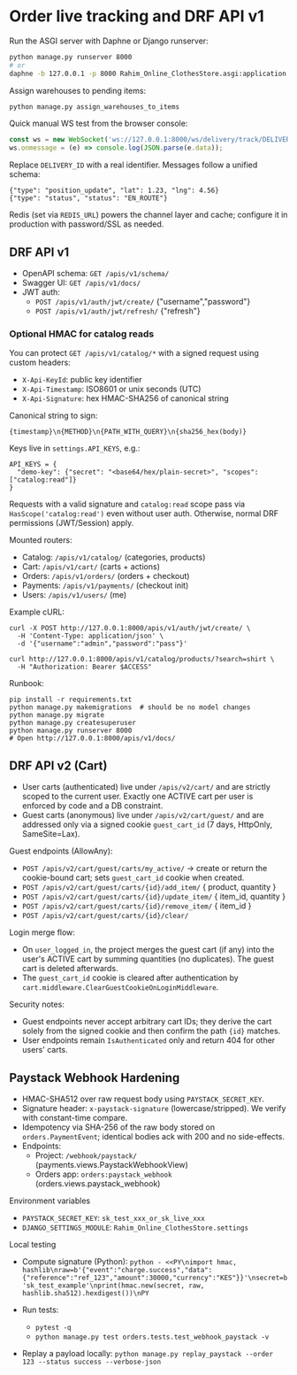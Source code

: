 # Order live tracking and DRF API v1

Run the ASGI server with Daphne or Django runserver:

```bash
python manage.py runserver 8000
# or
daphne -b 127.0.0.1 -p 8000 Rahim_Online_ClothesStore.asgi:application
```

Assign warehouses to pending items:

```bash
python manage.py assign_warehouses_to_items
```

Quick manual WS test from the browser console:

```javascript
const ws = new WebSocket('ws://127.0.0.1:8000/ws/delivery/track/DELIVERY_ID/');
ws.onmessage = (e) => console.log(JSON.parse(e.data));
```

Replace `DELIVERY_ID` with a real identifier. Messages follow a unified schema:

```
{"type": "position_update", "lat": 1.23, "lng": 4.56}
{"type": "status", "status": "EN_ROUTE"}
```

Redis (set via `REDIS_URL`) powers the channel layer and cache; configure it in production with password/SSL as needed.

## DRF API v1

- OpenAPI schema: `GET /apis/v1/schema/`
- Swagger UI: `GET /apis/v1/docs/`
- JWT auth:
  - `POST /apis/v1/auth/jwt/create/` {"username","password"}
  - `POST /apis/v1/auth/jwt/refresh/` {"refresh"}

### Optional HMAC for catalog reads
You can protect `GET /apis/v1/catalog/*` with a signed request using custom headers:
- `X-Api-KeyId`: public key identifier
- `X-Api-Timestamp`: ISO8601 or unix seconds (UTC)
- `X-Api-Signature`: hex HMAC-SHA256 of canonical string

Canonical string to sign:
```
{timestamp}\n{METHOD}\n{PATH_WITH_QUERY}\n{sha256_hex(body)}
```

Keys live in `settings.API_KEYS`, e.g.:
```
API_KEYS = {
  "demo-key": {"secret": "<base64/hex/plain-secret>", "scopes": ["catalog:read"]}
}
```
Requests with a valid signature and `catalog:read` scope pass via `HasScope('catalog:read')` even without user auth. Otherwise, normal DRF permissions (JWT/Session) apply.

Mounted routers:
- Catalog: `/apis/v1/catalog/` (categories, products)
- Cart: `/apis/v1/cart/` (carts + actions)
- Orders: `/apis/v1/orders/` (orders + checkout)
- Payments: `/apis/v1/payments/` (checkout init)
- Users: `/apis/v1/users/` (me)

Example cURL:
```
curl -X POST http://127.0.0.1:8000/apis/v1/auth/jwt/create/ \
  -H 'Content-Type: application/json' \
  -d '{"username":"admin","password":"pass"}'

curl http://127.0.0.1:8000/apis/v1/catalog/products/?search=shirt \
  -H "Authorization: Bearer $ACCESS"
```

Runbook:
```
pip install -r requirements.txt
python manage.py makemigrations  # should be no model changes
python manage.py migrate
python manage.py createsuperuser
python manage.py runserver 8000
# Open http://127.0.0.1:8000/apis/v1/docs/
```

## DRF API v2 (Cart)

- User carts (authenticated) live under `/apis/v2/cart/` and are strictly scoped to the current user. Exactly one ACTIVE cart per user is enforced by code and a DB constraint.
- Guest carts (anonymous) live under `/apis/v2/cart/guest/` and are addressed only via a signed cookie `guest_cart_id` (7 days, HttpOnly, SameSite=Lax).

Guest endpoints (AllowAny):
- `POST /apis/v2/cart/guest/carts/my_active/` → create or return the cookie-bound cart; sets `guest_cart_id` cookie when created.
- `POST /apis/v2/cart/guest/carts/{id}/add_item/` { product, quantity }
- `POST /apis/v2/cart/guest/carts/{id}/update_item/` { item_id, quantity }
- `POST /apis/v2/cart/guest/carts/{id}/remove_item/` { item_id }
- `POST /apis/v2/cart/guest/carts/{id}/clear/`

Login merge flow:
- On `user_logged_in`, the project merges the guest cart (if any) into the user's ACTIVE cart by summing quantities (no duplicates). The guest cart is deleted afterwards.
- The `guest_cart_id` cookie is cleared after authentication by `cart.middleware.ClearGuestCookieOnLoginMiddleware`.

Security notes:
- Guest endpoints never accept arbitrary cart IDs; they derive the cart solely from the signed cookie and then confirm the path `{id}` matches.
- User endpoints remain `IsAuthenticated` only and return 404 for other users' carts.

## Paystack Webhook Hardening

- HMAC-SHA512 over raw request body using `PAYSTACK_SECRET_KEY`.
- Signature header: `x-paystack-signature` (lowercase/stripped). We verify with constant-time compare.
- Idempotency via SHA-256 of the raw body stored on `orders.PaymentEvent`; identical bodies ack with 200 and no side-effects.
- Endpoints:
  - Project: `/webhook/paystack/` (payments.views.PaystackWebhookView)
  - Orders app: `orders:paystack_webhook` (orders.views.paystack_webhook)

Environment variables
- `PAYSTACK_SECRET_KEY`: `sk_test_xxx_or_sk_live_xxx`
- `DJANGO_SETTINGS_MODULE`: `Rahim_Online_ClothesStore.settings`

Local testing
- Compute signature (Python):
  `python - <<PY\nimport hmac, hashlib\nraw=b'{"event":"charge.success","data":{"reference":"ref_123","amount":30000,"currency":"KES"}}'\nsecret=b'sk_test_example'\nprint(hmac.new(secret, raw, hashlib.sha512).hexdigest())\nPY`

- Run tests:
  - `pytest -q`
  - `python manage.py test orders.tests.test_webhook_paystack -v`

- Replay a payload locally:
  `python manage.py replay_paystack --order 123 --status success --verbose-json`


